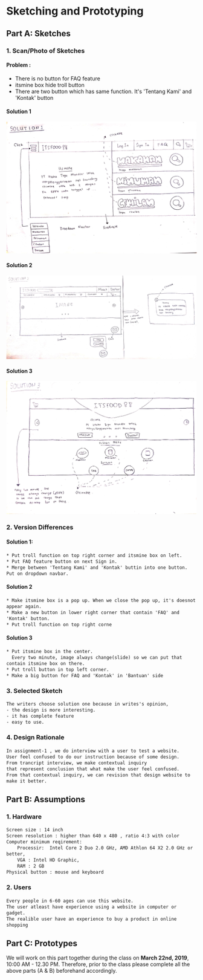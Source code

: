 # Sketching and Prototyping

## Part A: Sketches

### 1. Scan/Photo of Sketches

<h4>Problem :</h4>

* There is no button for FAQ feature
* itsmine box hide troll button
* There are two button which has same function. It's 'Tentang Kami' and 'Kontak' button

<h4>Solution 1</h4>
<img src="1.jpg">
<h4>Solution 2</h4>
<img src="2.jpg">
<h4>Solution 3</h4>
<img src="3.jpg">

### 2. Version Differences

<h4>Solution 1:</h4>

```
* Put troll function on top right corner and itsmine box on left.
* Put FAQ feature button on next Sign in.
* Merge between 'Tentang Kami' and 'Kontak' buttin into one button. Put on dropdown navbar.
```

<h4>Solution 2</h4>

```
* Make itsmine box is a pop up. When we close the pop up, it's doesnot appear again.
* Make a new button in lower right corner that contain 'FAQ' and 'Kontak' button.
* Put troll function on top right corne
```

<h4>Solution 3</h4>

```
* Put itsmine box in the center. 
  Every two minute, image always change(slide) so we can put that contain itsmine box on there.
* Put troll button in top left corner.
* Make a big button for FAQ and 'Kontak' in 'Bantuan' side
```

### 3. Selected Sketch
```
The writers choose solution one because in writes's opinion, 
- the design is more interesting. 
- it has complete feature 
- easy to use.
```

### 4. Design Rationale

```
In assignment-1 , we do interview with a user to test a website. 
User feel confused to do our instruction because of some design. 
From trancript interview, we make contextual inquiry 
that represent conclusion that what make the user feel confused.
From that contextual inquiry, we can revision that design website to make it better.
```

## Part B: Assumptions
### 1. Hardware
```
Screen size : 14 inch
Screen resolution : higher than 640 x 480 , ratio 4:3 with color
Computer minimum reqirement: 
	Processir:  Intel Core 2 Duo 2.0 GHz, AMD Athlon 64 X2 2.0 GHz or better,
	VGA : Intel HD Graphic, 
	RAM : 2 GB
Physical button : mouse and keyboard
```
### 2. Users

```
Every people in 6-60 ages can use this website. 
The user atleast have experience using a website in computer or gadget. 
The realible user have an experience to buy a product in online shopping
```

## Part C: Prototypes
We will work on this part together during the class on **March 22nd, 2019**, 10:00 AM - 12.30 PM. Therefore, prior to the class please complete all the above parts (A & B) beforehand accordingly.
